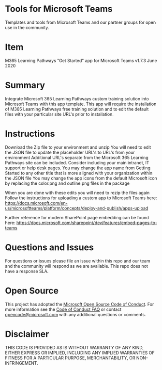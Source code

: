 # Tools for Microsoft Teams
Templates and tools from Microsoft Teams and our partner groups for open use in the community.

# Item

M365 Learning Pathways "Get Started" app for Microsoft Teams
v1.7.3 June 2020

# Summary

Integrate Microsoft 365 Learning Pathways custom training solution into Microsoft Teams with this app template. This app will require the installation of M365 Learning Pathways free training solution and to edit the default files with your particular site URL's prior to installation.  

# Instructions

Download the Zip file to your environment and unzip
You will need to edit the JSON file to update the placeholder URL's to URL's from your environment
Additional URL's separate from the Microsoft 365 Learning Pathways site can be included.  Consider including your main intranet, IT support or help desk pages. 
You may change the app name from Getting Started to any other title that is more aligned with your organization within the JSON file
You may change the app icons from the default Microsoft icon by replacing the color.png and outline.png files in the package

When you are done with these edits you will need to rezip the files again 
Follow the instructions for uploading a custom app to Microsoft Teams here:  https://docs.microsoft.com/en-us/microsoftteams/platform/concepts/deploy-and-publish/apps-upload

Further reference for modern SharePoint page embedding can be found here:
https://docs.microsoft.com/sharepoint/dev/features/embed-pages-to-teams

# Questions and Issues

For questions or issues please file an issue within this repo and our team and the community will respond as we are available.  This repo does not have a response SLA. 

# Open Source

This project has adopted the [Microsoft Open Source Code of Conduct](https://opensource.microsoft.com/codeofconduct/). For more information see the [Code of Conduct FAQ](https://opensource.microsoft.com/codeofconduct/faq/) or contact [opencode@microsoft.com](mailto:opencode@microsoft.com) with any additional questions or comments.

# Disclaimer
THIS CODE IS PROVIDED AS IS WITHOUT WARRANTY OF ANY KIND, EITHER EXPRESS OR IMPLIED, INCLUDING ANY IMPLIED WARRANTIES OF FITNESS FOR A PARTICULAR PURPOSE, MERCHANTABILITY, OR NON-INFRINGEMENT.
